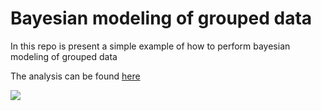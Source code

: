 # Bayesian modeling of grouped data

In this repo is present a simple example of how to perform bayesian modeling of 
grouped data 

The analysis can be found [here](https://emanuelsoda.github.io/bayesian_rmodeling_example/)



<img src="/Users/ieo5571/Documents/bayesian_rmodeling_example/plots/model_comparison.jpg"
     style="float: left; margin-right: 10px;" />